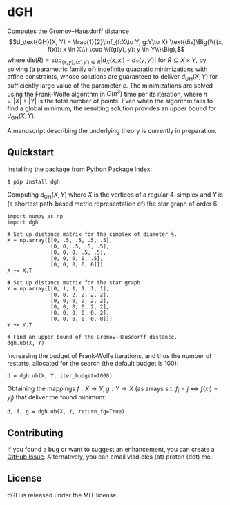 # dGH

Computes the Gromov–Hausdorff distance $$d_\text{GH}(X, Y) = \frac{1}{2}\inf_{f:X\to Y, g:Y\to X} \text{dis}\Big(\\{(x, f(x)): x \in X\\} \cup \\{(g(y), y): y \in Y\\}\Big),$$ where $\text{dis}(R) = \sup_{(x, y), (x', y') \in R} |d_X(x, x') - d_Y(y, y')|$ for $R \subseteq X \times Y,$ by solving (a parametric family of) indefinite quadratic minimizations with affine constraints, whose solutions are guaranteed to deliver $d_\text{GH}(X, Y)$ for sufficiently large value of the parameter $c$. The minimizations are solved using the Frank-Wolfe algorithm in $O(n^3)$ time per its iteration, where $n = |X| + |Y|$ is the total number of points. Even when the algorithm fails to find a global minimum, the resulting solution provides an upper bound for $d_\text{GH}(X, Y)$.

A manuscript describing the underlying theory is currently in preparation.

## Quickstart

Installing the package from Python Package Index:

```$ pip install dgh```

Computing $d_\text{GH}(X, Y)$ where $X$ is the vertices of a regular 4-simplex and $Y$ is (a shortest path-based metric representation of) the star graph of order 6:

```
import numpy as np
import dgh

# Set up distance matrix for the simplex of diameter ½.
X = np.array([[0, .5, .5, .5, .5],
              [0, 0, .5, .5, .5],
              [0, 0, 0, .5, .5],
              [0, 0, 0, 0, .5],
              [0, 0, 0, 0, 0]])
X += X.T

# Set up distance matrix for the star graph.
Y = np.array([[0, 1, 1, 1, 1, 1],
              [0, 0, 2, 2, 2, 2],
              [0, 0, 0, 2, 2, 2],
              [0, 0, 0, 0, 2, 2],
              [0, 0, 0, 0, 0, 2],
              [0, 0, 0, 0, 0, 0]])
Y += Y.T

# Find an upper bound of the Gromov–Hausdorff distance.
dgh.ub(X, Y)
```

Increasing the budget of Frank-Wolfe iterations, and thus the number of restarts, allocated for the search (the default budget is 100):

```d = dgh.ub(X, Y, iter_budget=1000)```

Obtaining the mappings $f:X\to Y, g:Y\to X$ (as arrays s.t. $f_i = j \Leftrightarrow f(x_i) = y_j$) that deliver the found minimum:

```d, f, g = dgh.ub(X, Y, return_fg=True)```

## Contributing
If you found a bug or want to suggest an enhancement, you can create a [GitHub Issue](https://docs.github.com/en/issues/tracking-your-work-with-issues/creating-an-issue). Alternatively, you can email vlad.oles (at) proton (dot) me.

## License
dGH is released under the MIT license.
